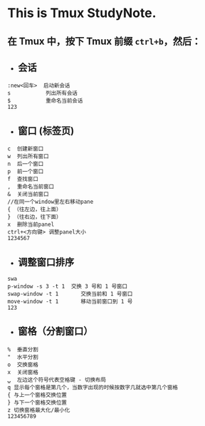 #  This is Tmux StudyNote.
##  在 Tmux 中，按下 Tmux 前缀 `ctrl+b`，然后：
* ## 会话
```
:new<回车>  启动新会话
s           列出所有会话
$           重命名当前会话
123
```
* ## 窗口 (标签页)

```
c  创建新窗口
w  列出所有窗口
n  后一个窗口
p  前一个窗口
f  查找窗口
,  重命名当前窗口
&  关闭当前窗口
//在同一个window里左右移动pane
{ （往左边，往上面）
} （往右边，往下面）
x  删除当前panel
ctrl+<方向键> 调整panel大小
1234567
```

* ## 调整窗口排序

```
swa
p-window -s 3 -t 1  交换 3 号和 1 号窗口
swap-window -t 1       交换当前和 1 号窗口
move-window -t 1       移动当前窗口到 1 号
123
```

* ## 窗格（分割窗口）

```
%  垂直分割
"  水平分割
o  交换窗格
x  关闭窗格
⍽  左边这个符号代表空格键 - 切换布局
q 显示每个窗格是第几个，当数字出现的时候按数字几就选中第几个窗格
{ 与上一个窗格交换位置
} 与下一个窗格交换位置
z 切换窗格最大化/最小化
123456789
```



